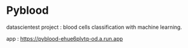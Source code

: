 # Pyblood
datascientest project : blood cells classification with machine learning.

app : https://pyblood-ehue6plvtq-od.a.run.app

